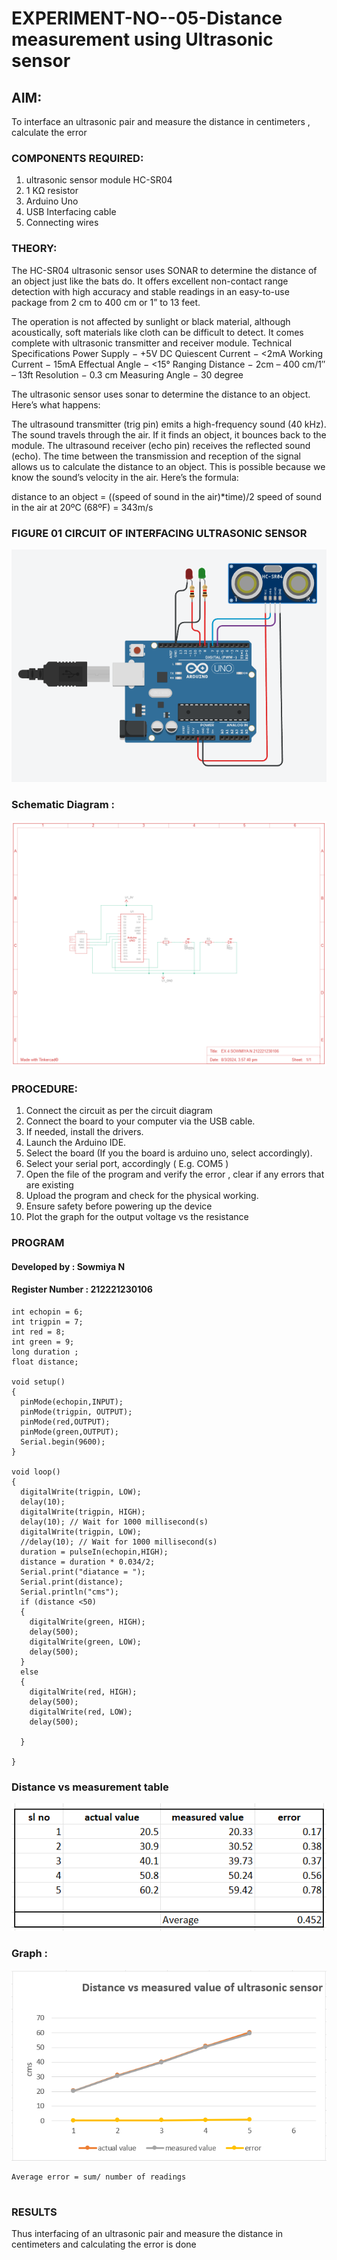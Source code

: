 # EXPERIMENT-NO--05-Distance measurement using Ultrasonic sensor

## AIM: 
To interface an ultrasonic pair and measure the distance in centimeters , calculate the error
 
### COMPONENTS REQUIRED:
1.	ultrasonic sensor module HC-SR04
2.	1 KΩ resistor 
3.	Arduino Uno 
4.	USB Interfacing cable 
5.	Connecting wires 


### THEORY: 
The HC-SR04 ultrasonic sensor uses SONAR to determine the distance of an object just like the bats do. It offers excellent non-contact range detection with high accuracy and stable readings in an easy-to-use package from 2 cm to 400 cm or 1” to 13 feet.

The operation is not affected by sunlight or black material, although acoustically, soft materials like cloth can be difficult to detect. It comes complete with ultrasonic transmitter and receiver module.
Technical Specifications
Power Supply − +5V DC
Quiescent Current − <2mA
Working Current − 15mA
Effectual Angle − <15°
Ranging Distance − 2cm – 400 cm/1″ – 13ft
Resolution − 0.3 cm
Measuring Angle − 30 degree

The ultrasonic sensor uses sonar to determine the distance to an object. Here’s what happens:

The ultrasound transmitter (trig pin) emits a high-frequency sound (40 kHz).
The sound travels through the air. If it finds an object, it bounces back to the module.
The ultrasound receiver (echo pin) receives the reflected sound (echo).
The time between the transmission and reception of the signal allows us to calculate the distance to an object. This is possible because we know the sound’s velocity in the air. Here’s the formula:

distance to an object = ((speed of sound in the air)*time)/2
speed of sound in the air at 20ºC (68ºF) = 343m/s

### FIGURE 01 CIRCUIT OF INTERFACING ULTRASONIC SENSOR 


![op](./a2.png)
### Schematic Diagram : 
![op](./a3.png)



### PROCEDURE:
1.	Connect the circuit as per the circuit diagram 
2.	Connect the board to your computer via the USB cable.
3.	If needed, install the drivers.
4.	Launch the Arduino IDE.
5.	Select the board (If you the board is arduino uno, select accordingly).
6.	Select your serial port, accordingly ( E.g. COM5 )
7.	Open the file of the program  and verify the error , clear if any errors that are existing 
8.	Upload the program and check for the physical working. 
9.	Ensure safety before powering up the device 
10.	Plot the graph for the output voltage vs the resistance 


### PROGRAM 

#### Developed by : Sowmiya N
#### Register Number : 212221230106
```
int echopin = 6;
int trigpin = 7;
int red = 8;
int green = 9;
long duration ;
float distance;

void setup()
{
  pinMode(echopin,INPUT);
  pinMode(trigpin, OUTPUT);
  pinMode(red,OUTPUT);
  pinMode(green,OUTPUT);
  Serial.begin(9600);
}

void loop()
{
  digitalWrite(trigpin, LOW);
  delay(10);
  digitalWrite(trigpin, HIGH);
  delay(10); // Wait for 1000 millisecond(s)
  digitalWrite(trigpin, LOW);
  //delay(10); // Wait for 1000 millisecond(s)
  duration = pulseIn(echopin,HIGH);
  distance = duration * 0.034/2;
  Serial.print("diatance = ");
  Serial.print(distance);
  Serial.println("cms");
  if (distance <50)
  {
    digitalWrite(green, HIGH);
  	delay(500);
    digitalWrite(green, LOW);
  	delay(500);
  }
  else
  {
    digitalWrite(red, HIGH);
  	delay(500);
    digitalWrite(red, LOW);
  	delay(500);
    
  }
  
}
```



### Distance vs measurement table 

![op](./aq1.png)
 ### Graph : 
 ![op](./a4.png)

```		
Average error = sum/ number of readings 
 
```

### RESULTS

Thus interfacing of an ultrasonic pair and measure the distance in centimeters and calculating the error is done

 
